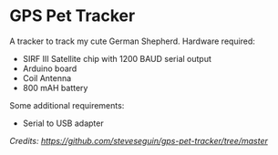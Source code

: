# GPS Pet Tracker

A tracker to track my cute German Shepherd.
Hardware required:
- SIRF III Satellite chip with 1200 BAUD serial output
- Arduino board
- Coil Antenna
- 800 mAH battery

Some additional requirements:
- Serial to USB adapter

*Credits: https://github.com/steveseguin/gps-pet-tracker/tree/master*